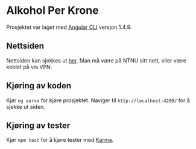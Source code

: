 # Alkohol Per Krone 

Prosjektet var laget med [Angular CLI](https://github.com/angular/angular-cli) versjon 1.4.9.

## Nettsiden

Nettsiden kan sjekkes ut [her](http://it2810-09.idi.ntnu.no:8084/). Man må være på NTNU sitt nett, eller være koblet på via VPN.

## Kjøring av koden

Kjør `ng serve` for kjøre prosjektet.
Naviger til `http://localhost:4200/` for å sjekke ut siden.

## Kjøring av tester

Kjør `npm test` for å kjøre tester med [Karma](https://karma-runner.github.io).
